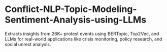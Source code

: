 # Conflict-NLP-Topic-Modeling-Sentiment-Analysis-using-LLMs
Extracts insights from 26K+ protest events using BERTopic, Top2Vec, and LLMs for real-world applications like crisis monitoring, policy research, and social unrest analysis.
